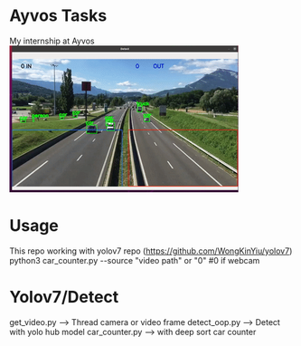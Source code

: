 # Ayvos Tasks
My internship at Ayvos
![](https://github.com/Fatih-Haslak/ayvos/blob/main/result.gif)
# Usage
This repo working with yolov7 repo (https://github.com/WongKinYiu/yolov7)
python3 car_counter.py --source "video path" or "0" #0 if webcam
# Yolov7/Detect

get_video.py --> Thread camera or video frame
detect_oop.py --> Detect with yolo hub model
car_counter.py --> with deep sort car counter
